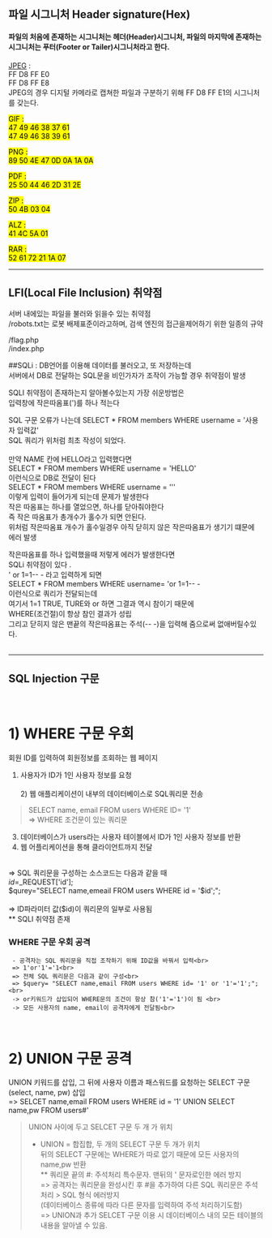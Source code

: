 ## 파일 시그니처 Header signature(Hex) 

#### 파일의 처음에 존재하는 시그니처는 헤더(Header)시그니처, 파일의 마지막에 존재하는 시그니처는 푸터(Footer or Tailer)시그니처라고 한다. 

<u>JPEG</u> : <br >FF D8 FF E0 
      <br> FF D8 FF E8
 <br>JPEG의 경우 디지털 카메라로 캡쳐한 파일과 구분하기 위해 FF D8 FF E1의 시그니처를 갖는다.

<mark>GIF<mark/> : <br>47 49 46 38 37 61
      <br>47 49 46 38 39 61 

<mark>PNG<mark/> : <br>89 50 4E 47 0D 0A 1A 0A 

<mark>PDF<mark/> : <br>25 50 44 46 2D 31 2E 

<mark>ZIP<mark/> : <br>50 4B 03 04 

<mark>ALZ<mark/> : <br>41 4C 5A 01

<mark>RAR<mark/> : <br>52 61 72 21 1A 07


---

## LFI(Local File Inclusion) 취약점 <br>

서버 내에있는 파일을 불러와 읽을수 있는 취약점<br>
/robots.txt는 로봇 배제표준이라고하며, 검색 엔진의 접근을제어하기 위한 일종의 규약 <br>

/flag.php<br>
/index.php<br>

##SQLi : DB언어를 이용해 데이터를 불러오고, 또 저장하는데<br>
서버에서 DB로 전달하는 SQL문을 비인가자가 조작이 가능할 경우 취약점이 발생<br>

SQLI 취약점이 존재하는지 알아볼수있는지 가장 쉬운방법은<br>
입력창에 작은따옴표(')를 하나 적는다 <br>

SQL 구문 오류가 나는데 SELECT * FROM members WHERE username = '사용자 입력값'<br>
SQL 쿼리가 위처럼 최초 작성이 되었다. <br>
<br>
만약 NAME 칸에 HELLO라고 입력했다면<br>
SELECT * FROM members WHERE username = 'HELLO'<br>
이런식으로 DB로 전달이 된다 <br>
SELECT * FROM members WHERE username = '''<br>
이렇게 입력이 들어가게 되는데 문제가 발생한다<br>
작은 따옴표는 하나를 열었으면, 하나를 닫아줘야한다<br>
즉 작은 따옴표가 총개수가 홀수가 되면 안된다.<br>
위처럼 작은따옴표 개수가 홀수일경우 아직 닫히지 않은 작은따옴표가 생기기 떄문에<br>
에러 발생<br>

작은따옴표를 하나 입력했을때 저렇게 에러가 발생한다면<br>
SQLi 취약점이 있다 . <br>
' or 1=1-- - 라고 입력하게 되면<br>
SELECT * FROM members WHERE username= 'or 1=1-- - <br>
이런식으로 쿼리가 전달되는데 <br>
여기서 1=1 TRUE, TURE와 or 하면 그결과 역시 참이기 때문에<br>
WHERE(조건절)이 항상 참인 결과가 성립<br>
그리고 닫히지 않은 맨끝의 작은따옴표는 주석(-- -)을 입력해 줌으로써 없애버릴수있다.<br>
<br>
      

---

## SQL Injection 구문 <br>

<br>

# 1) WHERE 구문 우회<br>

 회원 ID를 입력하여 회원정보를 조회하는 웹 페이지 <br>

  1) 사용자가 ID가 1인 사용자 정보를 요청 <br>
     <br>2) 웹 애플리케이션이 내부의 데이터베이스로 SQL쿼리문 전송 </br> 

 > SELECT name, email FROM users WHERE ID= '1' <br>
 > => WHERE 조건문이 있는 쿼리문 <br>

  3) 데이터베이스가 users라는 사용자 테이블에서 ID가 1인 사용자 정보를 반환 <br>
  4) 웹 어플리케이션을 통해 클라이언트까지 전달<br>
     <br>

 => SQL 쿼리문을 구성하는 소스코드는 다음과 같을 때 <br>
 $id=$_REQUEST['id'];<br>
 $qurey="SELECT name,emeail FROM users WHERE id = '$id';"; <br>
 <br>
 => ID파라미터 값($id)이 쿼리문의 일부로 사용됨<br>
    ** SQLI 취약점 존재 <br>

 ### WHERE 구문 우회 공격 <br>

     - 공격자는 SQL 쿼리문을 직접 조작하기 위해 ID값을 바꿔서 입력<br>
     => 1'or'1'='1<br>
     => 전체 SQL 쿼리문은 다음과 같이 구성<br>
     => $query= "SELECT name,email FROM users WHERE id= '1' or '1'='1';";<br>
     -> or키워드가 삽입되어 WHERE문의 조건이 항상 참('1'='1')이 됨 <br>
     -> 모든 사용자의 name, email이 공격자에게 전달됨<br>

<br>

# 2) UNION 구문 공격 <br>

  UNION 키워드를 삽입, 그 뒤에 사용자 이름과 패스워드를 요청하는 SELECT 구문(select, name, pw) 삽입 <br>
  => SELCET name,email FROM users WHERE id = '1' UNION SELECT name,pw FROM users#' <br>

  > UNION 사이에 두고 SELCET 구문 두 개 가 위치 <br>
  >
  > * UNION = 합집합, 두 개의 SELECT 구문 두 개가 위치 <br>
  >   뒤의 SELECT 구문에는 WHERE가 따로 없기 때문에 모든 사용자의 name,pw 반환 <br>
  >   ** 쿼리문 끝의 #: 주석처리 특수문자. 맨뒤의 ' 문자로인한 에러 방지 <br>
  >   => 공격자는 쿼리문을 완성시킨 후 #을 추가하여 다른 SQL 쿼리문은 주석처리 > SQL 형식 에러방지 <br>
  >    (데이터베이스 종류에 따라 다른 문자를 입력하여 주석 처리하기도함)<br>
  >   => UNION과 추가 SELCET 구문 이용 시 데이터베이스 내의 모든 테이블의 내용을 알아낼 수 있음. <br>

​     

## 
